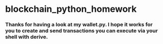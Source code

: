 # blockchain_python_homework

### Thanks for having a look at my wallet.py. I hope it works for you to create and send transactions you can execute via your shell with derive. 